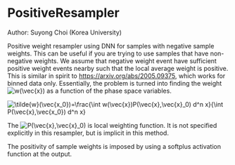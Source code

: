 # PositiveResampler
Author: Suyong Choi (Korea University)

Positive weight resampler using DNN for samples with negative sample weights. This can be useful if you are trying to use samples that have non-negative weights. We assume that negative weight event have sufficient positive weight events nearby such that the local average weight is positive. This is similar in spirit to https://arxiv.org/abs/2005.09375, which works for binned data only. Essentially, the problem is turned into finding the weight <img src="https://latex.codecogs.com/svg.latex?w(\vec{x})" title="w(\vec{x})" /> as a function of the phase space variables.

<img src="https://latex.codecogs.com/svg.latex?\tilde{w}(\vec{x_0})=\frac{\int&space;w(\vec{x})P(\vec{x},\vec{x_0})&space;d^n&space;x}{\int&space;P(\vec{x},\vec{x_0})&space;d^n&space;x}" title="\tilde{w}(\vec{x_0})=\frac{\int w(\vec{x})P(\vec{x},\vec{x}_0) d^n x}{\int P(\vec{x},\vec{x_0}) d^n x}" />

The <img src="https://latex.codecogs.com/gif.latex?P(\vec{x},\vec{x}_0)" title="P(\vec{x},\vec{x}_0)" /> is local weighting function. It is not specified explicitly in this resampler, but is implicit in this method.

The positivity of sample weights is imposed by using a softplus activation function at the output.

